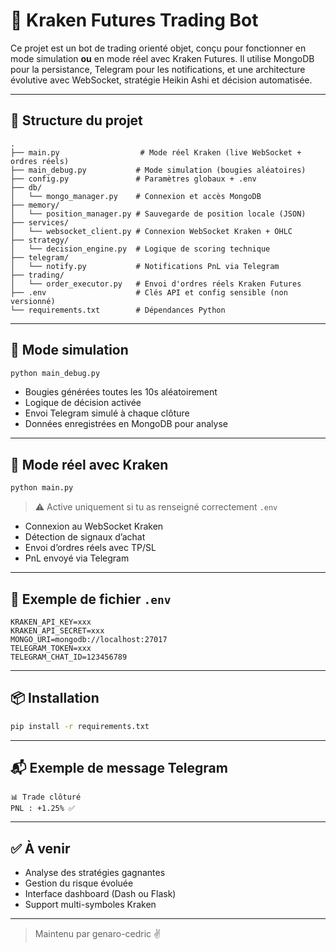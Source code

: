 # 🤖 Kraken Futures Trading Bot

Ce projet est un bot de trading orienté objet, conçu pour fonctionner en mode simulation **ou** en mode réel avec Kraken Futures. Il utilise MongoDB pour la persistance, Telegram pour les notifications, et une architecture évolutive avec WebSocket, stratégie Heikin Ashi et décision automatisée.

---

## 🚀 Structure du projet

```
.
├── main.py                  # Mode réel Kraken (live WebSocket + ordres réels)
├── main_debug.py           # Mode simulation (bougies aléatoires)
├── config.py               # Paramètres globaux + .env
├── db/
│   └── mongo_manager.py    # Connexion et accès MongoDB
├── memory/
│   └── position_manager.py # Sauvegarde de position locale (JSON)
├── services/
│   └── websocket_client.py # Connexion WebSocket Kraken + OHLC
├── strategy/
│   └── decision_engine.py  # Logique de scoring technique
├── telegram/
│   └── notify.py           # Notifications PnL via Telegram
├── trading/
│   └── order_executor.py   # Envoi d'ordres réels Kraken Futures
├── .env                    # Clés API et config sensible (non versionné)
└── requirements.txt        # Dépendances Python
```

---

## 🧪 Mode simulation

```bash
python main_debug.py
```

- Bougies générées toutes les 10s aléatoirement
- Logique de décision activée
- Envoi Telegram simulé à chaque clôture
- Données enregistrées en MongoDB pour analyse

---

## 🔴 Mode réel avec Kraken

```bash
python main.py
```

> ⚠️ Active uniquement si tu as renseigné correctement `.env`

- Connexion au WebSocket Kraken
- Détection de signaux d’achat
- Envoi d’ordres réels avec TP/SL
- PnL envoyé via Telegram

---

## 🔐 Exemple de fichier `.env`

```dotenv
KRAKEN_API_KEY=xxx
KRAKEN_API_SECRET=xxx
MONGO_URI=mongodb://localhost:27017
TELEGRAM_TOKEN=xxx
TELEGRAM_CHAT_ID=123456789
```

---

## 📦 Installation

```bash
pip install -r requirements.txt
```

---

## 📬 Exemple de message Telegram

```
📊 Trade clôturé
PNL : +1.25% ✅
```

---

## ✅ À venir

- Analyse des stratégies gagnantes
- Gestion du risque évoluée
- Interface dashboard (Dash ou Flask)
- Support multi-symboles Kraken

---

> Maintenu par genaro-cedric ✌️
